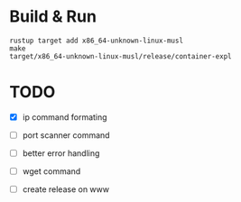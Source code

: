 # Build & Run
```
rustup target add x86_64-unknown-linux-musl
make
target/x86_64-unknown-linux-musl/release/container-expl
```

# TODO
- [X] ip command formating
- [ ] port scanner command
- [ ] better error handling
- [ ] wget command
- [ ] create release on www


